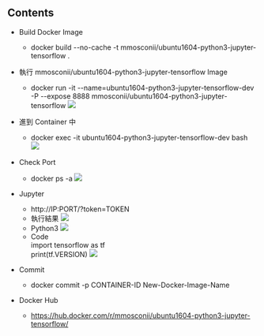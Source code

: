## Contents
* Build Docker Image
  * docker build --no-cache -t mmosconii/ubuntu1604-python3-jupyter-tensorflow .
* 執行 mmosconii/ubuntu1604-python3-jupyter-tensorflow Image 
  * docker run -it --name=ubuntu1604-python3-jupyter-tensorflow-dev -P --expose 8888 mmosconii/ubuntu1604-python3-jupyter-tensorflow
  ![](https://oranwind.s3.amazonaws.com/2018/Dec/_____2018_12_07___1_44_19-1544161507892.png)
* 進到 Container 中
  * docker exec -it ubuntu1604-python3-jupyter-tensorflow-dev bash
  ![](https://oranwind.s3.amazonaws.com/2018/Dec/_____2018_12_07___1_45_40-1544161579225.png)
* Check Port
  * docker ps -a
  ![](https://oranwind.s3.amazonaws.com/2018/Dec/_____2018_12_07___1_47_33-1544161693639.png)
* Jupyter
  * http://IP:PORT/?token=TOKEN
  * 執行結果
  ![](https://oranwind.s3.amazonaws.com/2018/Dec/_____2018_12_07___1_52_39-1544161974531.png)
  * Python3 
  ![](https://oranwind.s3.amazonaws.com/2018/Dec/_____2018_12_07___1_53_49-1544162044968.png)
  * Code <br/>
    import tensorflow as tf <br/>
    print(tf.VERSION)
  ![](https://oranwind.s3.amazonaws.com/2018/Dec/_____2018_12_07___11_41_17-1544154188593.png)

* Commit
  * docker commit -p CONTAINER-ID New-Docker-Image-Name
* Docker Hub
  * https://hub.docker.com/r/mmosconii/ubuntu1604-python3-jupyter-tensorflow/
